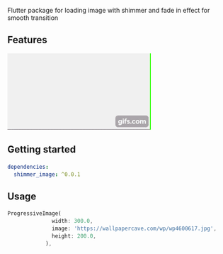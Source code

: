 Flutter package for loading image with shimmer and fade in effect for smooth transition

## Features

[![Screen shot](./assets/screenshot.gif)](./assets/screenshot.gif)

## Getting started

```yaml
dependencies:
  shimmer_image: ^0.0.1
```

## Usage
```dart
ProgressiveImage(
              width: 300.0,
              image: 'https://wallpapercave.com/wp/wp4600617.jpg',
              height: 200.0,
            ),
```
